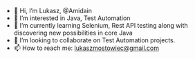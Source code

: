 - 👋 Hi, I’m Lukasz, @Amidain
- 👀 I’m interested in Java, Test Automation
- 🌱 I’m currently learning Selenium, Rest API testing along with discovering new possibilities in core Java 
- 💞️ I’m looking to collaborate on Test Automation projects.
- 📫 How to reach me: lukaszmostowiec@gmail.com

<!---
Amidain/Amidain is a ✨ special ✨ repository because its `README.md` (this file) appears on your GitHub profile.
You can click the Preview link to take a look at your changes.
--->
